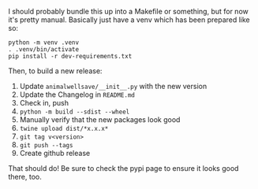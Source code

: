 I should probably bundle this up into a Makefile or something, but for now
it's pretty manual.  Basically just have a venv which has been prepared
like so:

    python -m venv .venv
    . .venv/bin/activate
    pip install -r dev-requirements.txt

Then, to build a new release:

1. Update `animalwellsave/__init__.py` with the new version
2. Update the Changelog in `README.md`
3. Check in, push
4. `python -m build --sdist --wheel`
5. Manually verify that the new packages look good
6. `twine upload dist/*x.x.x*`
7. `git tag v<version>`
8. `git push --tags`
9. Create github release

That should do!  Be sure to check the pypi page to ensure
it looks good there, too.

